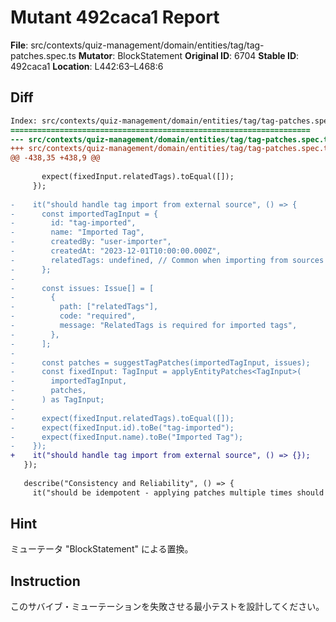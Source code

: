 # Mutant 492caca1 Report

**File**: src/contexts/quiz-management/domain/entities/tag/tag-patches.spec.ts
**Mutator**: BlockStatement
**Original ID**: 6704
**Stable ID**: 492caca1
**Location**: L442:63–L468:6

## Diff

```diff
Index: src/contexts/quiz-management/domain/entities/tag/tag-patches.spec.ts
===================================================================
--- src/contexts/quiz-management/domain/entities/tag/tag-patches.spec.ts	original
+++ src/contexts/quiz-management/domain/entities/tag/tag-patches.spec.ts	mutated #6704
@@ -438,35 +438,9 @@
 
       expect(fixedInput.relatedTags).toEqual([]);
     });
 
-    it("should handle tag import from external source", () => {
-      const importedTagInput = {
-        id: "tag-imported",
-        name: "Imported Tag",
-        createdBy: "user-importer",
-        createdAt: "2023-12-01T10:00:00.000Z",
-        relatedTags: undefined, // Common when importing from sources that don't have this field
-      };
-
-      const issues: Issue[] = [
-        {
-          path: ["relatedTags"],
-          code: "required",
-          message: "RelatedTags is required for imported tags",
-        },
-      ];
-
-      const patches = suggestTagPatches(importedTagInput, issues);
-      const fixedInput: TagInput = applyEntityPatches<TagInput>(
-        importedTagInput,
-        patches,
-      ) as TagInput;
-
-      expect(fixedInput.relatedTags).toEqual([]);
-      expect(fixedInput.id).toBe("tag-imported");
-      expect(fixedInput.name).toBe("Imported Tag");
-    });
+    it("should handle tag import from external source", () => {});
   });
 
   describe("Consistency and Reliability", () => {
     it("should be idempotent - applying patches multiple times should give same result", () => {
```

## Hint

ミューテータ "BlockStatement" による置換。

## Instruction

このサバイブ・ミューテーションを失敗させる最小テストを設計してください。

